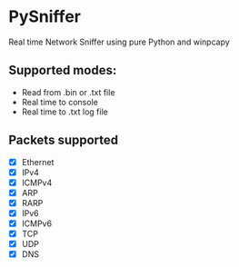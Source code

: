 # PySniffer
Real time Network Sniffer using pure Python and winpcapy

## Supported modes:
- Read from .bin or .txt file
- Real time to console
- Real time to .txt log file

## Packets supported
- [x] Ethernet
- [x] IPv4
- [x] ICMPv4
- [x] ARP
- [x] RARP
- [x] IPv6
- [x] ICMPv6
- [x] TCP
- [x] UDP
- [x] DNS
